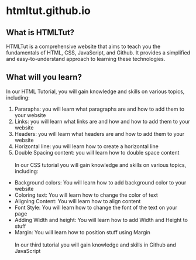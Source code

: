 # htmltut.github.io

## What is HTMLTut?

HTMLTut is a comprehensive website that aims to teach you the fundamentals of HTML, CSS, JavaScript, and Github. It provides a simplified and easy-to-understand approach to learning these technologies.

## What will you learn?

In our HTML Tutorial, you will gain knowledge and skills on various topics, including:
1. Pararaphs: you will learn what paragraphs are and how to add them to your website
2. Links: you will learn what links are and how and how to add them to your website
3. Headers: you will learn what headers are and how to add them to your website
4. Horizontal line: you will learn how to create a horizontal line
5. Double Spacing content: you will learn how to double space content
<br/><br/>In our CSS tutorial you will gain knowledge and skills on various topics, including:
* Background colors: You will learn how to add background color to your website
* Coloring text: You will learn how to change the color of text
* Aligning Content: You will learn how to align content
* Font Style: You will learn how to change the font of the text on your page
* Adding Width and height: You will learn how to add Width and Height to stuff
* Margin: You will learn how to position stuff using Margin
<br/><br/>In our third tutorial you will gain knowledge and skills in Github and JavaScript
